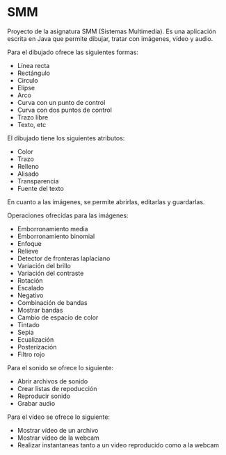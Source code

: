 # SMM

Proyecto de la asignatura SMM (Sistemas Multimedia).
Es una aplicación escrita en Java que permite dibujar, tratar con imágenes, vídeo y audio. 

Para el dibujado ofrece las siguientes formas:
- Línea recta
- Rectángulo
- Circulo
- Elípse
- Arco
- Curva con un punto de control
- Curva con dos puntos de control
- Trazo libre
- Texto, etc

El dibujado tiene los siguientes atributos:
- Color
- Trazo
- Relleno
- Alisado
- Transparencia
- Fuente del texto

En cuanto a las imágenes, se permite abrirlas, editarlas y guardarlas.

Operaciones ofrecidas para las imágenes:
- Emborronamiento media
- Emborronamiento binomial
- Enfoque
- Relieve
- Detector de fronteras laplaciano
- Variación del brillo
- Variación del contraste
- Rotación
- Escalado
- Negativo
- Combinación de bandas
- Mostrar bandas
- Cambio de espacio de color
- Tintado
- Sepia
- Ecualización
- Posterización
- Filtro rojo

Para el sonido se ofrece lo siguiente:
- Abrir archivos de sonido
- Crear listas de repoducción
- Reproducir sonido
- Grabar audio

Para el vídeo se ofrece lo siguiente:
- Mostrar vídeo de un archivo
- Mostrar vídeo de la webcam
- Realizar instantaneas tanto a un video reproducido como a la webcam
  



